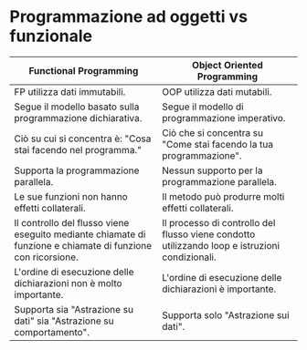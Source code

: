 # Programmazione ad oggetti vs funzionale

Functional Programming|Object Oriented Programming
---|---
FP utilizza dati immutabili.|OOP utilizza dati mutabili.
Segue il modello basato sulla programmazione dichiarativa.|Segue il modello di programmazione imperativo.
Ciò su cui si concentra è: "Cosa stai facendo nel programma."|Ciò che si concentra su "Come stai facendo la tua programmazione".
Supporta la programmazione parallela.|Nessun supporto per la programmazione parallela.
Le sue funzioni non hanno effetti collaterali.|Il metodo può produrre molti effetti collaterali.
Il controllo del flusso viene eseguito mediante chiamate di funzione e chiamate di funzione con ricorsione.|Il processo di controllo del flusso viene condotto utilizzando loop e istruzioni condizionali.
L'ordine di esecuzione delle dichiarazioni non è molto importante.|L'ordine di esecuzione delle dichiarazioni è importante.
Supporta sia "Astrazione su dati" sia "Astrazione su comportamento".|Supporta solo "Astrazione sui dati".